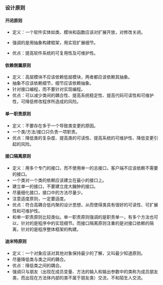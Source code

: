 ### 设计原则

#### 开闭原则

- 定义：一个软件实体如类、模块和函数应该对扩展开放，对修改关闭。

- 强调的是用抽象构建框架，用实现扩展细节。

- 优点：提高软件系统的可复用性及可维护性。



#### 依赖倒置原则

- 定义：高层模块不应该依赖低层模块，两者都应该依赖其抽象。
- 抽象不应该依赖细节，细节应该依赖抽象。
- 针对接口编程，而不要针对实现编程。
- 优点：可以减少类间的耦合性、提高系统稳定性、提高代码可读性和可维护性，可降低修改程序所造成的风险。



#### 单一职责原则

- 定义：不要存在多于一个导致类变更的原因。
- 一个类/方法/接口只负责一项职责。
- 优点：降低类的复杂度、提高类的可读性、提高系统的可维护性、降低变更引起的风险。



#### 接口隔离原则

- 定义：用多个专门的接口，而不使用单一的总接口，客户端不应该依赖不需要的接口。
- 一个类对一个类的依赖应该建立在最小的接口上。
- 建立单一的接口，不要建立庞大臃肿的接口。
- 尽量细化接口，接口中的方法尽量少。
- 注意适度原则，一定要适度。
- 优点：符合高耦合低内聚的设计思想，从而使得类具有很好的可读性、可扩展性和可维护性。
- 和单一职责原则比较类似。单一职责原则强调的是职责单一，有多个方法也可以，针对的是程序中的实现细节。而接口隔离原则注重的是对接口依赖的隔离，针对的是程序整体框架的构建。



#### 迪米特原则

- 定义：一个对象应该对其他对象保持最少的了解，又叫最少知道原则。
- 尽量降低类与类之间的耦合。
- 优点：降低类之间的耦合。
- 强调只与朋友（出现在成员变量、方法的输入和输出参数中的类称为成员朋友类，而出现在方法体内部的类不属于朋友类）交流，不和陌生人交流。